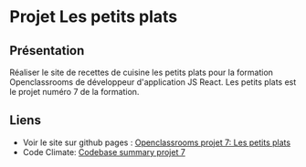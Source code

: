 # Projet Les petits plats

## Présentation

Réaliser le site de recettes de cuisine les petits plats pour la formation Openclassrooms de développeur d'application JS React. Les petits plats est le projet numéro 7 de la formation.

## Liens

- Voir le site sur github pages : [Openclassrooms projet 7: Les petits plats](https://sferrer-dev.github.io/projet-7/index.html)
- Code Climate: [Codebase summary projet 7](https://codeclimate.com/github/SFERRER-DEV/projet-7)
